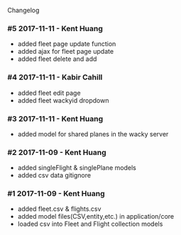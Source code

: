 Changelog

### #5 2017-11-11 - Kent Huang
- added fleet page update function
- added ajax for fleet page update
- added fleet delete and add

### #4 2017-11-11 - Kabir Cahill
- added fleet edit page
- added fleet wackyid dropdown

### #3 2017-11-11 - Kent Huang
- added model for shared planes in the wacky server


### #2 2017-11-09 - Kent Huang
- added singleFlight & singlePlane models
- added csv data gitignore

### #1 2017-11-09 - Kent Huang
- added fleet.csv & flights.csv
- added model files(CSV,entity,etc.) in application/core 
- loaded csv into Fleet and Flight collection models


